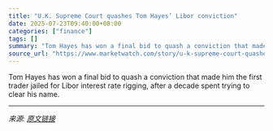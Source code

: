 ```yaml
---
title: "U.K. Supreme Court quashes Tom Hayes’ Libor conviction"
date: 2025-07-23T09:40:00+08:00
categories: ["finance"]
tags: []
summary: "Tom Hayes has won a final bid to quash a conviction that made him the first trader jailed for Libor interest rate rigging, after a decade spent trying to clear his name."
source_url: "https://www.marketwatch.com/story/u-k-supreme-court-quashes-tom-hayes-libor-conviction-a4142160?mod=mw_rss_topstories"
---
```


Tom Hayes has won a final bid to quash a conviction that made him the first trader jailed for Libor interest rate rigging, after a decade spent trying to clear his name.

---

*来源: [原文链接](https://www.marketwatch.com/story/u-k-supreme-court-quashes-tom-hayes-libor-conviction-a4142160?mod=mw_rss_topstories)*

